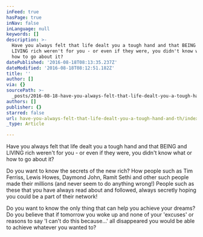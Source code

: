 ```yaml
---
inFeed: true
hasPage: true
inNav: false
inLanguage: null
keywords: []
description: >-
  Have you always felt that life dealt you a tough hand and that BEING and
  LIVING rich weren't for you - or even if they were, you didn't know what or
  how to go about it?
datePublished: '2016-08-18T08:13:35.237Z'
dateModified: '2016-08-18T08:12:51.182Z'
title: ''
author: []
via: {}
sourcePath: >-
  _posts/2016-08-18-have-you-always-felt-that-life-dealt-you-a-tough-hand-and-th.md
authors: []
publisher: {}
starred: false
url: have-you-always-felt-that-life-dealt-you-a-tough-hand-and-th/index.html
_type: Article

---
```

Have you always felt that life dealt you a tough hand and that BEING and LIVING rich weren't for you - or even if they were, you didn't know what or how to go about it?

Do you want to know the secrets of the new rich? How people such as Tim Ferriss, Lewis Howes, Daymond John, Ramit Sethi and other such people made their millions (and never seem to do anything wrong!) People such as these that you have always read about and followed, always secretly hoping you could be a part of their network!

Do you want to know the only thing that can help you achieve your dreams? Do you believe that if tomorrow you woke up and none of your 'excuses' or reasons to say 'I can't do this because...' all disappeared you would be able to achieve whatever you wanted to?